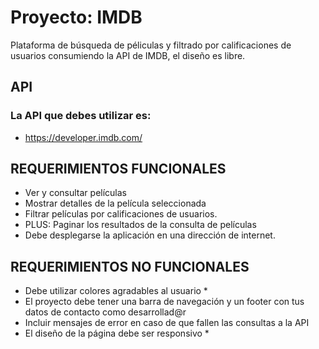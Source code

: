 # Proyecto: IMDB

Plataforma de búsqueda de péliculas y filtrado por calificaciones de usuarios consumiendo la API de IMDB, el diseño es libre.

## API

### La API que debes utilizar es:
* https://developer.imdb.com/

## REQUERIMIENTOS FUNCIONALES
* Ver y consultar películas
* Mostrar detalles de la película seleccionada
* Filtrar películas por calificaciones de usuarios.
* PLUS: Paginar los resultados de la consulta de películas
* Debe desplegarse la aplicación en una dirección de internet.

## REQUERIMIENTOS NO FUNCIONALES
* Debe utilizar colores agradables al usuario *
* El proyecto debe tener una barra de navegación y un footer con tus datos de contacto como desarrollad@r
* Incluir mensajes de error en caso de que fallen las consultas a la API
* El diseño de la página debe ser responsivo *